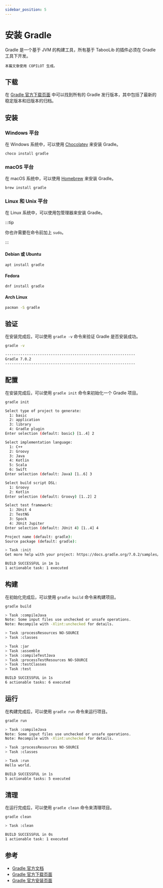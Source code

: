 ```yaml
---
sidebar_position: 5
---
```


# 安装 Gradle

Gradle 是一个基于 JVM 的构建工具，所有基于 TabooLib 的插件必须在 Gradle 工具下开发。

    本篇文章使用 COPILOT 生成。

## 下载

在 [Gradle 官方下载页面](https://gradle.org/releases/) 中可以找到所有的 Gradle 发行版本，其中包括了最新的稳定版本和旧版本的归档。

## 安装

### Windows 平台

在 Windows 系统中，可以使用 [Chocolatey](https://chocolatey.org/) 来安装 Gradle。

```bash
choco install gradle
```

### macOS 平台

在 macOS 系统中，可以使用 [Homebrew](https://brew.sh/) 来安装 Gradle。

```bash
brew install gradle
```

### Linux 和 Unix 平台

在 Linux 系统中，可以使用包管理器来安装 Gradle。

:::tip

你也许需要在命令前加上 `sudo`。

:::

#### Debian 或 Ubuntu
```bash
apt install gradle
```

#### Fedora
```bash
dnf install gradle
```

#### Arch Linux
```bash
pacman -S gradle
```

## 验证

在安装完成后，可以使用 `gradle -v` 命令来验证 Gradle 是否安装成功。

```bash
gradle -v
```

```bash
------------------------------------------------------------
Gradle 7.0.2
------------------------------------------------------------
```

## 配置

在安装完成后，可以使用 `gradle init` 命令来初始化一个 Gradle 项目。

```bash
gradle init
```

```bash
Select type of project to generate:
  1: basic
  2: application
  3: library
  4: Gradle plugin
Enter selection (default: basic) [1..4] 2
```

```bash
Select implementation language:
  1: C++
  2: Groovy
  3: Java
  4: Kotlin
  5: Scala
  6: Swift
Enter selection (default: Java) [1..6] 3
```

```bash
Select build script DSL:
  1: Groovy
  2: Kotlin
Enter selection (default: Groovy) [1..2] 2
```

```bash
Select test framework:
  1: JUnit 4
  2: TestNG
  3: Spock
  4: JUnit Jupiter
Enter selection (default: JUnit 4) [1..4] 4
```

```bash
Project name (default: gradle):
Source package (default: gradle):
```

```bash
> Task :init
Get more help with your project: https://docs.gradle.org/7.0.2/samples/sample_building_java_applications.html
```

```bash
BUILD SUCCESSFUL in 1m 1s
1 actionable task: 1 executed
```

## 构建

在初始化完成后，可以使用 `gradle build` 命令来构建项目。

```bash
gradle build
```

```bash
> Task :compileJava
Note: Some input files use unchecked or unsafe operations.
Note: Recompile with -Xlint:unchecked for details.

> Task :processResources NO-SOURCE
> Task :classes

> Task :jar
> Task :assemble
> Task :compileTestJava
> Task :processTestResources NO-SOURCE
> Task :testClasses
> Task :test

BUILD SUCCESSFUL in 1s
6 actionable tasks: 6 executed
```

## 运行

在构建完成后，可以使用 `gradle run` 命令来运行项目。

```bash
gradle run
```

```bash
> Task :compileJava
Note: Some input files use unchecked or unsafe operations.
Note: Recompile with -Xlint:unchecked for details.

> Task :processResources NO-SOURCE
> Task :classes

> Task :run
Hello world.

BUILD SUCCESSFUL in 1s
5 actionable tasks: 5 executed
```

## 清理

在运行完成后，可以使用 `gradle clean` 命令来清理项目。

```bash
gradle clean
```

```bash
> Task :clean

BUILD SUCCESSFUL in 0s
1 actionable task: 1 executed
```

## 参考

- [Gradle 官方文档](https://docs.gradle.org/current/userguide/userguide.html)
- [Gradle 官方下载页面](https://gradle.org/releases/)
- [Gradle 官方安装页面](https://gradle.org/install/)